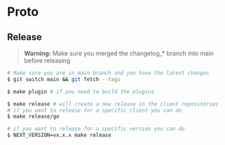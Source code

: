 # Proto

## Release

> **Warning:** Make sure you merged the changelog_* branch into main before releasing

```bash
# Make sure you are in main branch and you have the latest changes
$ git switch main && git fetch --tags

$ make plugin # if you need to build the plugins

$ make release # will create a new release in the client repositories
# if you want to release for a specific client you can do
$ make release/go

# if you want to release for a specific version you can do
$ NEXT_VERSION=vx.x.x make release
```
